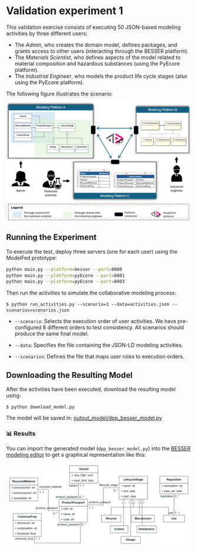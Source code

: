 # Validation experiment 1

This validation exercise consists of executing 50 JSON-based modeling activities by three different users:

- The *Admin*, who creates the domain model, defines packages, and grants access to other users (interacting through the BESSER platform).
- The *Materials Scientist*, who defines aspects of the model related to material composition and hazardous substances (using the PyEcore platform).
- The *Industrial Engineer*, who models the product life cycle stages (also using the PyEcore platform).

The following figure illustrates the scenario:

<div align="center">
  <img src="./figs/dpp_case.png" alt="DPP Scenraio" width="600"/>
</div>

## Running the Experiment

To execute the test, deploy three servers (one for each user) using the ModelFed prototype:

```bash
python main.py --platform=besser --port=8000
python main.py --platform=pyEcore --port=8001
python main.py --platform=pyEcore --port=8003
```

Then run the activities to simulate the collaborative modeling process:

    $ python run_activities.py --scenario=1 --data=activities.json --scenarios=scenarios.json

- `--scenario`: Selects the execution order of user activities. We have pre-configured 8 different orders to test consistency. All scenarios should produce the same final model.

- `--data`: Specifies the file containing the JSON-LD modeling activities.

- `--scenarios`: Defines the file that maps user roles to execution orders.

## Downloading the Resulting Model

After the activities have been executed, download the resulting model using:

    $ python download_model.py

The model will be saved in: [output_model/dpp_besser_model.py](/output_model/dpp_besser_model.py)

### 📊 Results

You can import the generated model (`dpp_besser_model.py`) into the [BESSER modeling editor](https://editor.besser-pearl.org/) to get a graphical representation like this:

<div align="center">
  <img src="./figs/exp1.png" alt="DPP model" width="500"/>
</div>